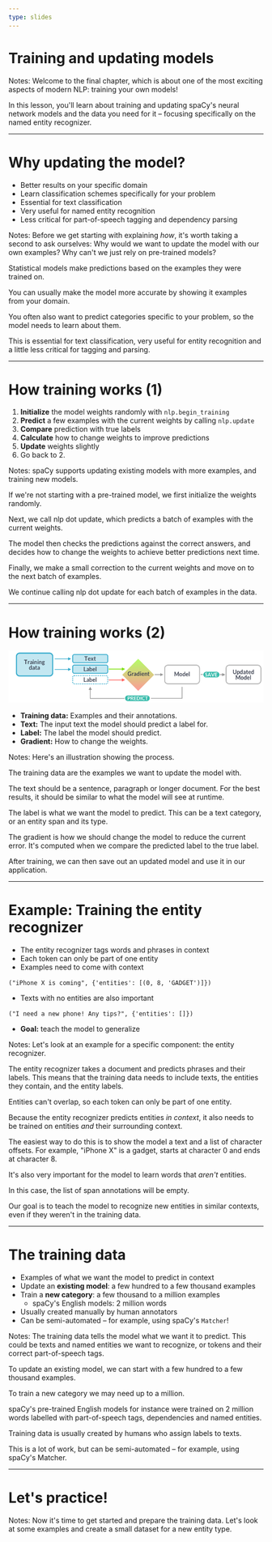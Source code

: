 ```yaml
---
type: slides
---
```


# Training and updating models

Notes: Welcome to the final chapter, which is about one of the most exciting
aspects of modern NLP: training your own models!

In this lesson, you'll learn about training and updating spaCy's neural network
models and the data you need for it – focusing specifically on the named entity
recognizer.

---

# Why updating the model?

- Better results on your specific domain
- Learn classification schemes specifically for your problem
- Essential for text classification
- Very useful for named entity recognition
- Less critical for part-of-speech tagging and dependency parsing

Notes: Before we get starting with explaining _how_, it's worth taking a second
to ask ourselves: Why would we want to update the model with our own examples?
Why can't we just rely on pre-trained models?

Statistical models make predictions based on the examples they were trained on.

You can usually make the model more accurate by showing it examples from your
domain.

You often also want to predict categories specific to your problem, so the model
needs to learn about them.

This is essential for text classification, very useful for entity recognition
and a little less critical for tagging and parsing.

---

# How training works (1)

1. **Initialize** the model weights randomly with `nlp.begin_training`
2. **Predict** a few examples with the current weights by calling `nlp.update`
3. **Compare** prediction with true labels
4. **Calculate** how to change weights to improve predictions
5. **Update** weights slightly
6. Go back to 2.

Notes: spaCy supports updating existing models with more examples, and training
new models.

If we're not starting with a pre-trained model, we first initialize the weights
randomly.

Next, we call nlp dot update, which predicts a batch of examples with the
current weights.

The model then checks the predictions against the correct answers, and decides
how to change the weights to achieve better predictions next time.

Finally, we make a small correction to the current weights and move on to the
next batch of examples.

We continue calling nlp dot update for each batch of examples in the data.

---

# How training works (2)

<img src="static/training.png" alt="Diagram of the training process" />

- **Training data:** Examples and their annotations.
- **Text:** The input text the model should predict a label for.
- **Label:** The label the model should predict.
- **Gradient:** How to change the weights.

Notes: Here's an illustration showing the process.

The training data are the examples we want to update the model with.

The text should be a sentence, paragraph or longer document. For the best
results, it should be similar to what the model will see at runtime.

The label is what we want the model to predict. This can be a text category, or
an entity span and its type.

The gradient is how we should change the model to reduce the current error. It's
computed when we compare the predicted label to the true label.

After training, we can then save out an updated model and use it in our
application.

---

# Example: Training the entity recognizer

- The entity recognizer tags words and phrases in context
- Each token can only be part of one entity
- Examples need to come with context

```{python}
("iPhone X is coming", {'entities': [(0, 8, 'GADGET')]})
```

- Texts with no entities are also important

```{python}
("I need a new phone! Any tips?", {'entities': []})
```

- **Goal:** teach the model to generalize

Notes: Let's look at an example for a specific component: the entity recognizer.

The entity recognizer takes a document and predicts phrases and their labels.
This means that the training data needs to include texts, the entities they
contain, and the entity labels.

Entities can't overlap, so each token can only be part of one entity.

Because the entity recognizer predicts entities _in context_, it also needs to
be trained on entities _and_ their surrounding context.

The easiest way to do this is to show the model a text and a list of character
offsets. For example, "iPhone X" is a gadget, starts at character 0 and ends at
character 8.

It's also very important for the model to learn words that _aren't_ entities.

In this case, the list of span annotations will be empty.

Our goal is to teach the model to recognize new entities in similar contexts,
even if they weren't in the training data.

---

# The training data

- Examples of what we want the model to predict in context
- Update an **existing model**: a few hundred to a few thousand examples
- Train a **new category**: a few thousand to a million examples
  - spaCy's English models: 2 million words
- Usually created manually by human annotators
- Can be semi-automated – for example, using spaCy's `Matcher`!

Notes: The training data tells the model what we want it to predict. This could
be texts and named entities we want to recognize, or tokens and their correct
part-of-speech tags.

To update an existing model, we can start with a few hundred to a few thousand
examples.

To train a new category we may need up to a million.

spaCy's pre-trained English models for instance were trained on 2 million words
labelled with part-of-speech tags, dependencies and named entities.

Training data is usually created by humans who assign labels to texts.

This is a lot of work, but can be semi-automated – for example, using spaCy's
Matcher.

---

# Let's practice!

Notes: Now it's time to get started and prepare the training data. Let's look at
some examples and create a small dataset for a new entity type.
